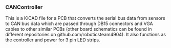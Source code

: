 ### CANController
This is a KiCAD file for a PCB that converts the serial bus data from sensors to CAN bus data which are passed through DB15 connectors and VGA cables to other similar PCBs (other board schematics can be found in different repositories on github.com/roboticsteam4904).
It also functions as the controller and power for 3 pin LED strips.